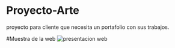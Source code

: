 
# Proyecto-Arte
proyecto para cliente que necesita un portafolio con sus trabajos.


#Muestra de la web
![presentacion web ](./web-grab.gif)





